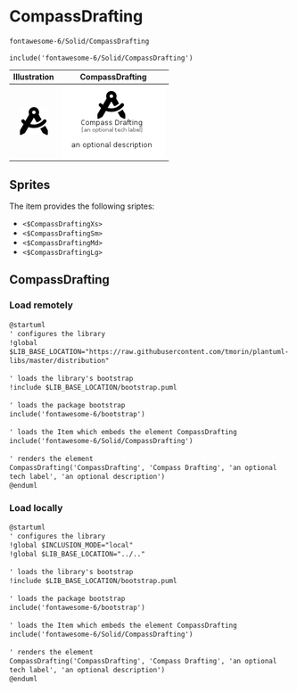 # CompassDrafting


```text
fontawesome-6/Solid/CompassDrafting
```

```text
include('fontawesome-6/Solid/CompassDrafting')
```



| Illustration | CompassDrafting |
| :---: | :---: |
| ![illustration for Illustration](../../fontawesome-6/Solid/CompassDrafting.png) | ![illustration for CompassDrafting](../../fontawesome-6/Solid/CompassDrafting.Local.png) |



## Sprites
The item provides the following sriptes:

- `<$CompassDraftingXs>`
- `<$CompassDraftingSm>`
- `<$CompassDraftingMd>`
- `<$CompassDraftingLg>`





## CompassDrafting

### Load remotely
```plantuml
@startuml
' configures the library
!global $LIB_BASE_LOCATION="https://raw.githubusercontent.com/tmorin/plantuml-libs/master/distribution"

' loads the library's bootstrap
!include $LIB_BASE_LOCATION/bootstrap.puml

' loads the package bootstrap
include('fontawesome-6/bootstrap')

' loads the Item which embeds the element CompassDrafting
include('fontawesome-6/Solid/CompassDrafting')

' renders the element
CompassDrafting('CompassDrafting', 'Compass Drafting', 'an optional tech label', 'an optional description')
@enduml
```

### Load locally
```plantuml
@startuml
' configures the library
!global $INCLUSION_MODE="local"
!global $LIB_BASE_LOCATION="../.."

' loads the library's bootstrap
!include $LIB_BASE_LOCATION/bootstrap.puml

' loads the package bootstrap
include('fontawesome-6/bootstrap')

' loads the Item which embeds the element CompassDrafting
include('fontawesome-6/Solid/CompassDrafting')

' renders the element
CompassDrafting('CompassDrafting', 'Compass Drafting', 'an optional tech label', 'an optional description')
@enduml
```

